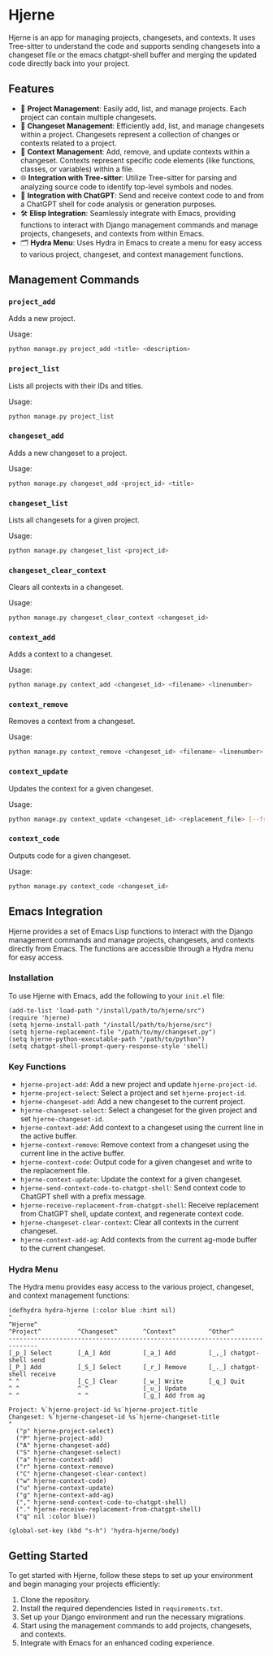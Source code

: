 # Hjerne

Hjerne is an app for managing projects, changesets, and contexts. It uses Tree-sitter to understand the code and supports sending changesets into a changeset file or the emacs chatgpt-shell buffer and merging the updated code directly back into your project.

## Features

- 📁 **Project Management**: Easily add, list, and manage projects. Each project can contain multiple changesets.
- 🌳 **Changeset Management**: Efficiently add, list, and manage changesets within a project. Changesets represent a collection of changes or contexts related to a project.
- 📝 **Context Management**: Add, remove, and update contexts within a changeset. Contexts represent specific code elements (like functions, classes, or variables) within a file.
- 🌐 **Integration with Tree-sitter**: Utilize Tree-sitter for parsing and analyzing source code to identify top-level symbols and nodes.
- 🧠 **Integration with ChatGPT**: Send and receive context code to and from a ChatGPT shell for code analysis or generation purposes.
- 🛠️ **Elisp Integration**: Seamlessly integrate with Emacs, providing functions to interact with Django management commands and manage projects, changesets, and contexts from within Emacs.
- 🗂️ **Hydra Menu**: Uses Hydra in Emacs to create a menu for easy access to various project, changeset, and context management functions.

## Management Commands

### `project_add`

Adds a new project.

Usage:
```sh
python manage.py project_add <title> <description>
```

### `project_list`

Lists all projects with their IDs and titles.

Usage:
```sh
python manage.py project_list
```

### `changeset_add`

Adds a new changeset to a project.

Usage:
```sh
python manage.py changeset_add <project_id> <title>
```

### `changeset_list`

Lists all changesets for a given project.

Usage:
```sh
python manage.py changeset_list <project_id>
```

### `changeset_clear_context`

Clears all contexts in a changeset.

Usage:
```sh
python manage.py changeset_clear_context <changeset_id>
```

### `context_add`

Adds a context to a changeset.

Usage:
```sh
python manage.py context_add <changeset_id> <filename> <linenumber>
```

### `context_remove`

Removes a context from a changeset.

Usage:
```sh
python manage.py context_remove <changeset_id> <filename> <linenumber>
```

### `context_update`

Updates the context for a given changeset.

Usage:
```sh
python manage.py context_update <changeset_id> <replacement_file> [--from-markdown]
```

### `context_code`

Outputs code for a given changeset.

Usage:
```sh
python manage.py context_code <changeset_id>
```

## Emacs Integration

Hjerne provides a set of Emacs Lisp functions to interact with the Django management commands and manage projects, changesets, and contexts directly from Emacs. The functions are accessible through a Hydra menu for easy access.

### Installation

To use Hjerne with Emacs, add the following to your `init.el` file:

```emacs-lisp
(add-to-list 'load-path "/install/path/to/hjerne/src")
(require 'hjerne)
(setq hjerne-install-path "/install/path/to/hjerne/src")
(setq hjerne-replacement-file "/path/to/my/changeset.py")
(setq hjerne-python-executable-path "/path/to/python")
(setq chatgpt-shell-prompt-query-response-style 'shell)
```

### Key Functions

- `hjerne-project-add`: Add a new project and update `hjerne-project-id`.
- `hjerne-project-select`: Select a project and set `hjerne-project-id`.
- `hjerne-changeset-add`: Add a new changeset to the current project.
- `hjerne-changeset-select`: Select a changeset for the given project and set `hjerne-changeset-id`.
- `hjerne-context-add`: Add context to a changeset using the current line in the active buffer.
- `hjerne-context-remove`: Remove context from a changeset using the current line in the active buffer.
- `hjerne-context-code`: Output code for a given changeset and write to the replacement file.
- `hjerne-context-update`: Update the context for a given changeset.
- `hjerne-send-context-code-to-chatgpt-shell`: Send context code to ChatGPT shell with a prefix message.
- `hjerne-receive-replacement-from-chatgpt-shell`: Receive replacement from ChatGPT shell, update context, and regenerate context code.
- `hjerne-changeset-clear-context`: Clear all contexts in the current changeset.
- `hjerne-context-add-ag`: Add contexts from the current ag-mode buffer to the current changeset.

### Hydra Menu

The Hydra menu provides easy access to the various project, changeset, and context management functions:

```emacs-lisp
(defhydra hydra-hjerne (:color blue :hint nil)
"
^Hjerne^
^Project^          ^Changeset^       ^Context^         ^Other^
------------------------------------------------------------------------------
[_p_] Select       [_A_] Add         [_a_] Add         [_,_] chatgpt-shell send
[_P_] Add          [_S_] Select      [_r_] Remove      [_._] chatgpt-shell receive
^ ^                [_C_] Clear       [_w_] Write       [_q_] Quit
^ ^                ^ ^               [_u_] Update
^ ^                ^ ^               [_g_] Add from ag

Project: %`hjerne-project-id %s`hjerne-project-title
Changeset: %`hjerne-changeset-id %s`hjerne-changeset-title
"
  ("p" hjerne-project-select)
  ("P" hjerne-project-add)
  ("A" hjerne-changeset-add)
  ("S" hjerne-changeset-select)
  ("a" hjerne-context-add)
  ("r" hjerne-context-remove) 
  ("C" hjerne-changeset-clear-context)
  ("w" hjerne-context-code)
  ("u" hjerne-context-update)
  ("g" hjerne-context-add-ag)
  ("," hjerne-send-context-code-to-chatgpt-shell)
  ("." hjerne-receive-replacement-from-chatgpt-shell)
  ("q" nil :color blue))

(global-set-key (kbd "s-h") 'hydra-hjerne/body)
```

## Getting Started

To get started with Hjerne, follow these steps to set up your environment and begin managing your projects efficiently:

1. Clone the repository.
2. Install the required dependencies listed in `requirements.txt`.
3. Set up your Django environment and run the necessary migrations.
4. Start using the management commands to add projects, changesets, and contexts.
5. Integrate with Emacs for an enhanced coding experience.
